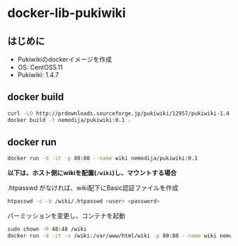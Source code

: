 # docker-lib-pukiwiki

## はじめに

- Pukiwikiのdockerイメージを作成
- OS: CentOS5.11
- Pukiwiki: 1.4.7

## docker build

```sh
curl -LO http://prdownloads.sourceforge.jp/pukiwiki/12957/pukiwiki-1.4.7_notb.tar.gz
docker build -t nemodija/pukiwiki:0.1 .
```

## docker run

```sh
docker run -d -it -p 80:80 --name wiki nemodija/pukiwiki:0.1
```

**以下は、ホスト側にwikiを配置(`/wiki`)し、マウントする場合**

.htpasswd がなければ、wiki配下にBasic認証ファイルを作成

```sh
htpasswd -c -b /wiki/.htpasswd <user> <password>
```

パーミッションを変更し、コンテナを起動

```sh
sudo chown -R 48:48 /wiki
docker run -d -it -v /wiki:/var/www/html/wiki -p 80:80 --name wiki nemodija/pukiwiki:0.1
```
